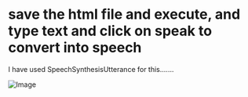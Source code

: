 # save the html file and execute, and type text and click on speak to convert into speech

I have used SpeechSynthesisUtterance for this.......

![Image](https://github.com/user-attachments/assets/e77edef0-d1fe-4c7f-a35e-0cd35e5f48bc)
